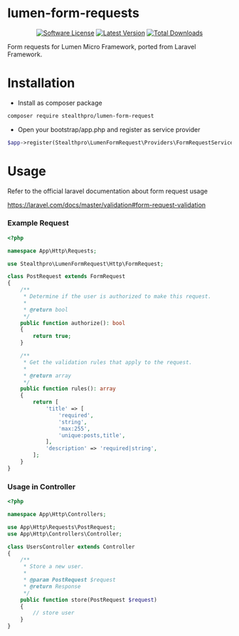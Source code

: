 # lumen-form-requests

<p align="center">
<a href="LICENSE"><img src="https://img.shields.io/badge/license-MIT-brightgreen.svg?style=flat-square" alt="Software License"></img></a>
<a href="https://github.com/stealthpro/lumen-form-request/releases/latest"><img src="https://img.shields.io/github/release/stealthpro/lumen-form-request.svg?style=flat-square" alt="Latest Version"></img></a>
<a href="https://packagist.org/packages/stealthpro/lumen-form-request"><img src="https://img.shields.io/packagist/dt/stealthpro/lumen-form-request.svg?style=flat-square" alt="Total Downloads"></img></a>
</p>

Form requests for Lumen Micro Framework, ported from Laravel Framework.

# Installation

* Install as composer package

```bash
composer require stealthpro/lumen-form-request
```

* Open your bootstrap/app.php and register as service provider  

```php
$app->register(Stealthpro\LumenFormRequest\Providers\FormRequestServiceProvider::class);
```

# Usage

Refer to the official laravel documentation about form request usage

<a href="https://laravel.com/docs/master/validation#form-request-validation">https://laravel.com/docs/master/validation#form-request-validation</a>


### Example Request

```php
<?php

namespace App\Http\Requests;

use Stealthpro\LumenFormRequest\Http\FormRequest;

class PostRequest extends FormRequest
{
    /**
     * Determine if the user is authorized to make this request.
     *
     * @return bool
     */
    public function authorize(): bool
    {
        return true;
    }

    /**
     * Get the validation rules that apply to the request.
     *
     * @return array
     */
    public function rules(): array
    {
        return [
            'title' => [
                'required',
                'string',
                'max:255',
                'unique:posts,title',
            ],
            'description' => 'required|string',
        ];
    }
}
```

### Usage in Controller

```php
<?php

namespace App\Http\Controllers;

use App\Http\Requests\PostRequest;
use App\Http\Controllers\Controller;

class UsersController extends Controller
{
    /**
     * Store a new user.
     *
     * @param PostRequest $request
     * @return Response
     */
    public function store(PostRequest $request)
    {
        // store user
    }
}
```
